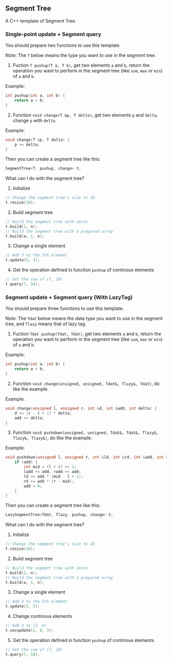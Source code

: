 ## Segment Tree

A C++ template of Segment Tree.

### Single-point update + Segment query

You should prepare two functions to use this template.

Note: The `T` below means the type you want to use in the segment tree.

1. Fuction `T pushup(T a, T b)`, get two elements `a` and `b`, return the operation you want to perform in the segment tree (like `sum`, `max` or `min`) of `a` and `b`.

Example:
```cpp
int pushup(int a, int b) {
    return a + b;
}
```

2. Function `void change(T &p, T delta)`, get two elements `p` and `delta`, change `p` with `delta`.

Example:
```cpp
void change(T &p, T delta) {
    p += delta;
}
```

Then you can create a segment tree like this:

```cpp
SegmentTree<T, pushup, change> t;
```

What can I do with the segment tree?

1. Initialize

```cpp
// Change the segment tree's size to 10
t.resize(10);
```

2. Build segment tree

```cpp
// Build the segment tree with zeros
t.build(1, n);
// Build the segment tree with a prepared array
t.build(a, 1, n);
```

3. Change a single element

```cpp
// Add 3 to the 5th element
t.update(5, 3);
```

4. Get the operation defined in function `pushup` of continous elements

```cpp
// Get the sum of (7, 10)
t.query(7, 10);
```

### Segment update + Segment query (With LazyTag)

You should prepare three functions to use this template.

Note: The `Tdat` below means the data type you want to use in the segment tree, and `Tlazy` means that of lazy tag.

1. Fuction `Tdat pushup(Tdat, Tdat)`, get two elements `a` and `b`, return the operation you want to perform in the segment tree (like `sum`, `max` or `min`) of `a` and `b`.

Example:
```cpp
int pushup(int a, int b) {
    return a + b;
}
```

2. Function `void change(unsigned, unsigned, Tdat&, Tlazy&, Tdat)`, do like the example.

Example:
```cpp
void change(unsigned l, unsigned r, int &d, int &add, int delta) {
    d += (r - l + 1) * delta;
    add += delta;
}
```

3. Function `void pushdown(unsigned, unsigned, Tdat&, Tdat&, Tlazy&, Tlazy&, Tlazy&)`, do like the example.

Example:
```cpp
void pushdown(unsigned l, unsigned r, int &ld, int &rd, int &add, int &ladd, int &radd) {
    if (add) {
        int mid = (l + r) >> 1;
        ladd += add, radd += add;
        ld += add * (mid - l + 1);
        rd += add * (r - mid);
        add = 0;
    }
}
```

Then you can create a segment tree like this:

```cpp
LazySegmentTree<Tdat, Tlazy, pushup, change> t;
```

What can I do with the segment tree?

1. Initalize

```cpp
// Change the segment tree's size to 10
t.resize(10);
```

2. Build segment tree

```cpp
// Build the segment tree with zeros
t.build(1, n);
// Build the segment tree with a prepared array
t.build(a, 1, n);
```

3. Change a single element

```cpp
// Add 3 to the 5th element
t.update(5, 3);
```

4. Change continous elements

```cpp
// Add 3 to (2, 8)
t.secupdate(2, 8, 3);
```

5. Get the operation defined in function `pushup` of continous elements

```cpp
// Get the sum of (7, 10)
t.query(7, 10);
```
